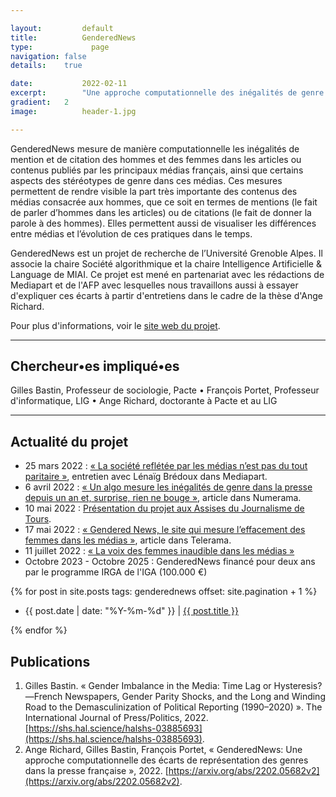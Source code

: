 ```yaml
---

layout:			default
title:  		GenderedNews
type:			  page
navigation: false
details:    true

date:   		2022-02-11
excerpt: 		"Une approche computationnelle des inégalités de genre dans les médias français "
gradient: 	2
image: 			header-1.jpg

---
```


GenderedNews mesure de manière computationnelle les inégalités de mention et de citation des hommes et des femmes dans les articles ou contenus publiés par les principaux médias français, ainsi que certains aspects des stéréotypes de genre dans ces médias. Ces mesures permettent de rendre visible la part très importante des contenus des médias consacrée aux hommes, que ce soit en termes de mentions (le fait de parler d’hommes dans les articles) ou de citations (le fait de donner la parole à des hommes). Elles permettent aussi de visualiser les différences entre médias et l’évolution de ces pratiques dans le temps.

GenderedNews est un projet de recherche de l’Université Grenoble Alpes. Il associe la chaire Société algorithmique et la chaire Intelligence Artificielle & Language de MIAI. Ce projet est mené en partenariat avec les rédactions de Mediapart et de l'AFP avec lesquelles nous travaillons aussi à essayer d'expliquer ces écarts à partir d'entretiens dans le cadre de la thèse d'Ange Richard.

Pour plus d'informations, voir le [site web du projet](https://gendered-news.imag.fr/).

---


## Chercheur•es impliqué•es

Gilles Bastin, Professeur de sociologie, Pacte • François Portet, Professeur d'informatique, LIG • Ange Richard, doctorante à Pacte et au LIG

---

## Actualité du projet

- 25 mars 2022 : [« La société reflétée par les médias n’est pas du tout paritaire »](https://www.mediapart.fr/journal/france/250322/la-societe-refletee-par-les-medias-n-est-pas-du-tout-paritaire), entretien avec Lénaïg Brédoux dans Mediapart.
- 6 avril 2022 : [« Un algo mesure les inégalités de genre dans la presse depuis un an et, surprise, rien ne bouge »](https://www.numerama.com/politique/903959-un-algo-mesure-les-inegalites-de-genre-dans-la-presse-depuis-un-an-et-surprise-rien-ne-bouge.html), article dans Numerama.
- 10 mai 2022 : [Présentation du projet aux Assises du Journalisme de Tours](https://www.youtube.com/watch?v=zHuSPNGnXsE).
- 17 mai 2022 : [« Gendered News, le site qui mesure l’effacement des femmes dans les médias »](https://www.telerama.fr/debats-reportages/gendered-news-le-site-qui-mesure-l-effacement-des-femmes-dans-les-medias-7010389.php), article dans Telerama.
- 11 juillet 2022 : [« La voix des femmes inaudible dans les médias »](https://www.liberation.fr/idees-et-debats/tribunes/la-voix-des-femmes-inaudible-dans-les-medias-20220711_T2CLQPFHTNAAPO6F4JUCNHCLYU/)
- Octobre 2023 - Octobre 2025 : GenderedNews financé pour deux ans par le programme IRGA de l'IGA (100.000 €)

<div class="home-page">
        {% for post in site.posts tags: genderednews offset: site.pagination + 1 %}
        <ul>
        <li>
            <span class="date">{{ post.date | date: "%Y-%m-%d" }}</span> | <a class="link" href="{{ post.url | relative_url }}">{{ post.title }}</a>
        </li>
        </ul>
        {% endfor %}
</div>

## Publications

1. Gilles Bastin. « Gender Imbalance in the Media: Time Lag or Hysteresis?—French Newspapers, Gender Parity Shocks, and the Long and Winding Road to the Demasculinization of Political Reporting (1990–2020) ». The International Journal of Press/Politics, 2022. [https://shs.hal.science/halshs-03885693](https://shs.hal.science/halshs-03885693).
2. Ange Richard, Gilles Bastin, François Portet, « GenderedNews: Une approche computationnelle des écarts de représentation des genres dans la presse française », 2022. [https://arxiv.org/abs/2202.05682v2](https://arxiv.org/abs/2202.05682v2).
